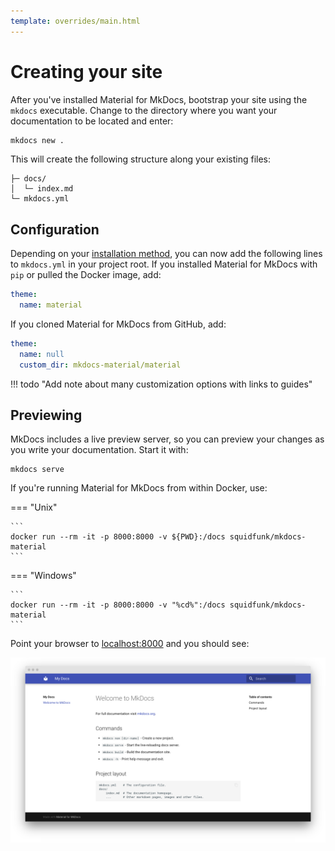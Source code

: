 ```yaml
---
template: overrides/main.html
---
```


# Creating your site

After you've installed Material for MkDocs, bootstrap your site using the
`mkdocs` executable. Change to the directory where you want your documentation
to be located and enter:

``` sh
mkdocs new .
```

This will create the following structure along your existing files:

```
├─ docs/
│  └─ index.md
└─ mkdocs.yml
```

## Configuration

Depending on your [installation method][1], you can now add the following lines
to `mkdocs.yml` in your project root. If you installed Material for MkDocs with
`pip` or pulled the Docker image, add:

``` yaml
theme:
  name: material
```

If you cloned Material for MkDocs from GitHub, add:

``` yaml
theme:
  name: null
  custom_dir: mkdocs-material/material
```

!!! todo "Add note about many customization options with links to guides"

## Previewing

MkDocs includes a live preview server, so you can preview your changes as you
write your documentation. Start it with:

```
mkdocs serve
```

If you're running Material for MkDocs from within Docker, use:

=== "Unix"

    ```
    docker run --rm -it -p 8000:8000 -v ${PWD}:/docs squidfunk/mkdocs-material
    ```

=== "Windows"

    ```
    docker run --rm -it -p 8000:8000 -v "%cd%":/docs squidfunk/mkdocs-material
    ```

Point your browser to [localhost:8000][2] and you should see:

[![Creating your site][3]][3]

  [1]: getting-started.md#installation
  [2]: http://localhost:8000
  [3]: assets/screenshots/creating-your-site.png
